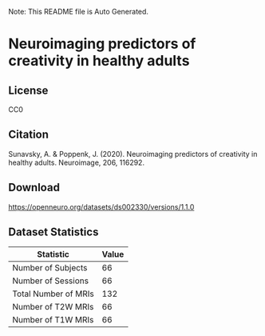 Note: This README file is Auto Generated.

# Neuroimaging predictors of creativity in healthy adults

## License

CC0

## Citation

Sunavsky, A. & Poppenk, J. (2020). Neuroimaging predictors of creativity in healthy adults. Neuroimage, 206, 116292.

## Download

https://openneuro.org/datasets/ds002330/versions/1.1.0

## Dataset Statistics

| Statistic | Value |
| --- | --- |
| Number of Subjects | 66 |
| Number of Sessions | 66 |
| Total Number of MRIs | 132 |
| Number of T2W MRIs | 66 |
| Number of T1W MRIs | 66 |

